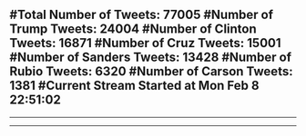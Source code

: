 #Total Number of Tweets: 77005 
#Number of Trump Tweets: 24004
#Number of Clinton Tweets: 16871
#Number of Cruz Tweets: 15001
#Number of Sanders Tweets: 13428
#Number of Rubio Tweets: 6320
#Number of Carson Tweets: 1381
#Current Stream Started at Mon Feb  8 22:51:02
---
---
---

